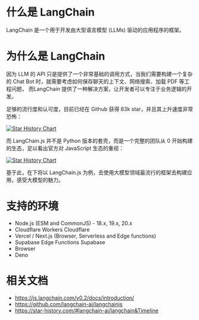 
# 什么是 LangChain

LangChain 是一个用于开发由大型语言模型 (LLMs) 驱动的应用程序的框架。

# 为什么是 LangChain

因为 LLM 的 API 只是提供了一个非常基础的调用方式，当我们需要构建一个复杂的 Chat Bot 时，就需要考虑如何保存聊天的上下文、网络搜索、加载 PDF 等工程问题， 而LangChain 提供了一种解决方案，让开发者可以专注于业务逻辑的开发。


足够的流行度和认可度，目前已经在 Github 获得 83k star，并且其上升速度非常恐怖：

[![Star History Chart](https://api.star-history.com/svg?repos=langchain-ai/langchain&type=Timeline)](https://star-history.com/#langchain-ai/langchain&Timeline)

而 LangChain.js 并不是 Python 版本的套壳，而是一个完整的团队从 0 开始构建的生态，足以看出官方对 JavaScript 生态的重视：

[![Star History Chart](https://api.star-history.com/svg?repos=langchain-ai/langchainjs&type=Date)](https://star-history.com/#langchain-ai/langchainjs&Date)

基于此，在下将以 LangChain.js 为例，去使用大模型领域最流行的框架去构建应用，感受大模型的魅力。

# 支持的环境

- Node.js (ESM and CommonJS) - 18.x, 19.x, 20.x
- Cloudflare Workers Cloudflare
- Vercel / Next.js (Browser, Serverless and Edge functions)
- Supabase Edge Functions Supabase
- Browser
- Deno


# 相关文档

- https://js.langchain.com/v0.2/docs/introduction/
- https://github.com/langchain-ai/langchainjs
- https://star-history.com/#langchain-ai/langchain&Timeline